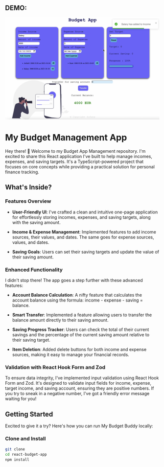## DEMO:
![Budget App Management Demo](Budget-app.png)

# My Budget Management App

Hey there! 👋 Welcome to my Budget App Management repository. I'm excited to share this React application I've built to help manage incomes, expenses, and saving targets. It's a TypeScript-powered project that focuses on core concepts while providing a practical solution for personal finance tracking.

## What's Inside?

### Features Overview

- **User-Friendly UI**: I've crafted a clean and intuitive one-page application for effortlessly storing incomes, expenses, and saving targets, along with the saving amount.
  
- **Income & Expense Management**: Implemented features to add income sources, their values, and dates. The same goes for expense sources, values, and dates.

- **Saving Goals**: Users can set their saving targets and update the value of their saving amount.

### Enhanced Functionality

I didn't stop there! The app goes a step further with these advanced features:

- **Account Balance Calculation**: A nifty feature that calculates the account balance using the formula: income - expense - saving = balance.

- **Smart Transfer**: Implemented a feature allowing users to transfer the balance amount directly to their saving amount.

- **Saving Progress Tracker**: Users can check the total of their current savings and the percentage of the current saving amount relative to their saving target.

- **Item Deletion**: Added delete buttons for both income and expense sources, making it easy to manage your financial records.

### Validation with React Hook Form and Zod

To ensure data integrity, I've implemented input validation using React Hook Form and Zod. It's designed to validate input fields for income, expense, target income, and saving account, ensuring they are positive numbers. If you try to sneak in a negative number, I've got a friendly error message waiting for you!

## Getting Started

Excited to give it a try? Here's how you can run My Budget Buddy locally:

### Clone and Install

```bash
git clone 
cd react-budget-app
npm install
